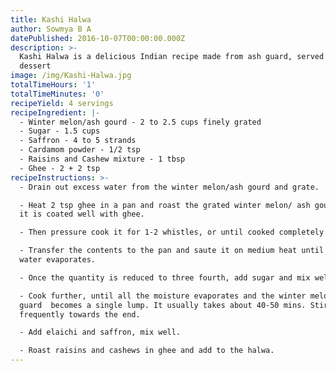 ```yaml
---
title: Kashi Halwa
author: Sowmya B A
datePublished: 2016-10-07T00:00:00.000Z
description: >-
  Kashi Halwa is a delicious Indian recipe made from ash guard, served hot as a
  dessert
image: /img/Kashi-Halwa.jpg
totalTimeHours: '1'
totalTimeMinutes: '0'
recipeYield: 4 servings
recipeIngredient: |-
  - Winter melon/ash gourd - 2 to 2.5 cups finely grated
  - Sugar - 1.5 cups
  - Saffron - 4 to 5 strands
  - Cardamom powder - 1/2 tsp
  - Raisins and Cashew mixture - 1 tbsp
  - Ghee - 2 + 2 tsp
recipeInstructions: >-
  - Drain out excess water from the winter melon/ash gourd and grate.

  - Heat 2 tsp ghee in a pan and roast the grated winter melon/ ash gourd until
  it is coated well with ghee.

  - Then pressure cook it for 1-2 whistles, or until cooked completely.

  - Transfer the contents to the pan and saute it on medium heat until all the
  water evaporates.

  - Once the quantity is reduced to three fourth, add sugar and mix well.

  - Cook further, until all the moisture evaporates and the winter melon/ ash
  guard  becomes a single lump. It usually takes about 40-50 mins. Stir
  frequently towards the end.

  - Add elaichi and saffron, mix well.

  - Roast raisins and cashews in ghee and add to the halwa.
---
```


